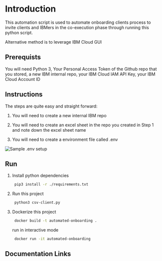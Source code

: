 # Introduction

This automation script is used to automate onboarding clients process to invite clients and IBMers in the co-execution phase through running this python script.

Alternative method is to leverage IBM Cloud GUI

## Prerequists

You will need Python 3, Your Personal Access Token of the Github repo that you stored, a new IBM internal repo, your IBM Cloud IAM API Key, your IBM Cloud Account ID

## Instructions

The steps are quite easy and straight forward:

1. You will need to create a new internal IBM repo

2. You will need to create an excel sheet in the repo you created in Step 1 and note down the excel sheet name

3. You will need to create a environment file called .env

![Sample .env setup](./environmentVariable.png?raw=true ".env")


## Run

1. Install python dependencies
   ```bash
    pip3 install -r ./requirements.txt
   ```

2. Run this project
   ```bash
    python3 csv-client.py
   ```

3. Dockerize this project
   ```bash
    docker build -t automated-onboarding .
   ```
   run in interactive mode

   ```bash
    docker run -it automated-onboarding
   ```
## Documentation Links
   